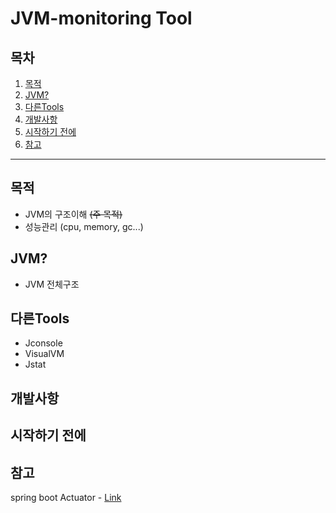 # **JVM-monitoring Tool**

## 목차
1. [목적](#목적)
2. [JVM?](#JVM?)
3. [다른Tools](#다른tools)
4. [개발사항](#개발사항)
5. [시작하기 전에](#before-start)
6. [참고](#ref)

----

## 목적
* JVM의 구조이해 ~~(주 목적)~~
* 성능관리 (cpu, memory, gc...)
## JVM?
* JVM 전체구조
## 다른Tools
* Jconsole
* VisualVM
* Jstat
## 개발사항
## 시작하기 전에
## 참고
spring boot Actuator - [Link](https://docs.spring.io/spring-boot/docs/current-SNAPSHOT/reference/htmlsingle/#production-ready-metrics)

